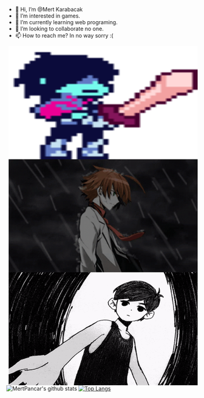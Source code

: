- 👋 Hi, I’m @Mert Karabacak
- 👀 I’m interested in games.
- 🌱 I’m currently learning web programing.
- 💞️ I’m looking to collaborate no one.
- 📫 How to reach me? In no way sorry :(
<p><img align="right" src="https://github.com/MertPancar/MertPancar/blob/main/deltarune-kris.gif" width="498" height="298" /></p>
<p><img align="right" src="https://github.com/MertPancar/MertPancar/blob/main/tatsumigif.gif" width="498" height="298" /></p>
<p><img align="right" src="https://github.com/MertPancar/MertPancar/blob/main/omori-omori-hug.gif" width="498" height="298" /></p>










 


<!---
MertPancar/MertPancar is a ✨ special ✨ repository because its `README.md` (this file) appears on your GitHub profile.
You can click the Preview link to take a look at your changes.
--->



![MertPancar's github stats](https://github-readme-stats.vercel.app/api?username=MertPancar)
[![Top Langs](https://github-readme-stats.vercel.app/api/top-langs/?username=MertPancar&layout=compact)](https://github.com/MertPancar/github-readme-stats)






  
        
      
         
          
       


    

